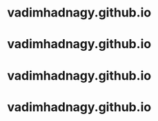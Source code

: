 # vadimhadnagy.github.io
# vadimhadnagy.github.io
# vadimhadnagy.github.io
# vadimhadnagy.github.io
